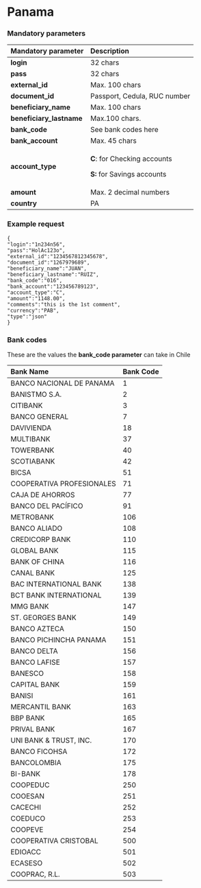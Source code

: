 # Panama

### Mandatory parameters

<table>
  <thead>
    <tr>
      <th style="text-align:left"><b>Mandatory parameter</b>
      </th>
      <th style="text-align:left"><b>Description</b>
      </th>
    </tr>
  </thead>
  <tbody>
    <tr>
      <td style="text-align:left"><b>login</b>
      </td>
      <td style="text-align:left">32 chars</td>
    </tr>
    <tr>
      <td style="text-align:left"><b>pass</b>
      </td>
      <td style="text-align:left">32 chars</td>
    </tr>
    <tr>
      <td style="text-align:left"><b>external_id</b>
      </td>
      <td style="text-align:left">Max. 100 chars</td>
    </tr>
    <tr>
      <td style="text-align:left"><b>document_id</b>
      </td>
      <td style="text-align:left">Passport, Cedula, RUC number</td>
    </tr>
    <tr>
      <td style="text-align:left"><b>beneficiary_name</b>
      </td>
      <td style="text-align:left">Max. 100 chars</td>
    </tr>
    <tr>
      <td style="text-align:left"><b>beneficiary_lastname</b>
      </td>
      <td style="text-align:left">Max.100 chars.</td>
    </tr>
    <tr>
      <td style="text-align:left"><b>bank_code</b>
      </td>
      <td style="text-align:left">See bank codes here</td>
    </tr>
    <tr>
      <td style="text-align:left"><b>bank_account</b>
      </td>
      <td style="text-align:left">Max. 45 chars</td>
    </tr>
    <tr>
      <td style="text-align:left"><b>account_type</b>
      </td>
      <td style="text-align:left">
        <p><b>C</b>: for Checking accounts</p>
        <p><b>S: </b>for Savings accounts</p>
      </td>
    </tr>
    <tr>
      <td style="text-align:left"><b>amount</b>
      </td>
      <td style="text-align:left">Max. 2 decimal numbers</td>
    </tr>
    <tr>
      <td style="text-align:left"><b>country</b>
      </td>
      <td style="text-align:left">PA</td>
    </tr>
  </tbody>
</table>

### Example request

```text
{
"login":"1n234n56",
"pass":"HolAc123o",
"external_id":"1234567812345678",
"document_id":"1267979689",
"beneficiary_name":"JUAN",
"beneficiary_lastname":"RUIZ",
"bank_code":"016",
"bank_account":"123456789123",
"account_type":"C",
"amount":"1148.00",
"comments":"this is the 1st comment",
"currency":"PAB",
"type":"json"
}
```

### **Bank codes** <a id="bank-codes-panama"></a>

These are the values the **bank\_code parameter** can take in Chile

| Bank Name | Bank Code |
| :--- | :--- |
| BANCO NACIONAL DE PANAMA | 1 |
| BANISTMO S.A. | 2 |
| CITIBANK | 3 |
| BANCO GENERAL | 7 |
| DAVIVIENDA | 18 |
| MULTIBANK | 37 |
| TOWERBANK | 40 |
| SCOTIABANK | 42 |
| BICSA | 51 |
| COOPERATIVA PROFESIONALES | 71 |
| CAJA DE AHORROS | 77 |
| BANCO DEL PACÍFICO | 91 |
| METROBANK | 106 |
| BANCO ALIADO | 108 |
| CREDICORP BANK | 110 |
| GLOBAL BANK | 115 |
| BANK OF CHINA | 116 |
| CANAL BANK | 125 |
| BAC INTERNATIONAL BANK | 138 |
| BCT BANK INTERNATIONAL | 139 |
| MMG BANK | 147 |
| ST. GEORGES BANK | 149 |
| BANCO AZTECA | 150 |
| BANCO PICHINCHA PANAMA | 151 |
| BANCO DELTA | 156 |
| BANCO LAFISE | 157 |
| BANESCO | 158 |
| CAPITAL BANK | 159 |
| BANISI | 161 |
| MERCANTIL BANK | 163 |
| BBP BANK | 165 |
| PRIVAL BANK | 167 |
| UNI BANK & TRUST, INC. | 170 |
| BANCO FICOHSA | 172 |
| BANCOLOMBIA | 175 |
| BI-BANK | 178 |
| COOPEDUC | 250 |
| COOESAN | 251 |
| CACECHI | 252 |
| COEDUCO | 253 |
| COOPEVE | 254 |
| COOPERATIVA CRISTOBAL | 500 |
| EDIOACC | 501 |
| ECASESO | 502 |
| COOPRAC, R.L. | 503 |

